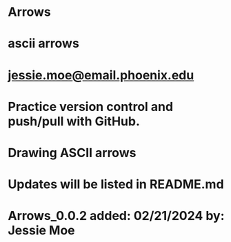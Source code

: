 # Arrows
# ascii arrows
# jessie.moe@email.phoenix.edu

# Practice version control and push/pull with GitHub.
# Drawing ASCII arrows
# Updates will be listed in README.md

# Arrows_0.0.2          added: 02/21/2024 by: Jessie Moe
